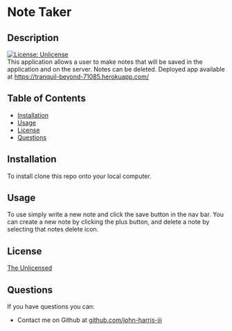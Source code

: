 # Note Taker
  ## Description  
  [![License: Unlicense](https://img.shields.io/badge/license-Unlicense-blue.svg)](http://unlicense.org/)  
  This application allows a user to make notes that will be saved in the application and on the server. Notes can be deleted. Deployed app available at https://tranquil-beyond-71085.herokuapp.com/
  ## Table of Contents
  * [Installation](#installation)
  * [Usage](#usage)
  * [License](#license)
  * [Questions](#questions)
  ## Installation
  To install clone this repo onto your local computer. 
  ## Usage
  To use simply write a new note and click the save button in the nav bar. You can create a new note by clicking the plus button, and delete a note by selecting that notes delete icon.
  ## License
  <a href='https://opensource.org/licenses/unlicense' target='_blank'>The Unlicensed</a>
  ## Questions
  If you have questions you can:  
  * Contact me on Github at [github.com/john-harris-iii](https://github.com/john-harris-iii)  
  
